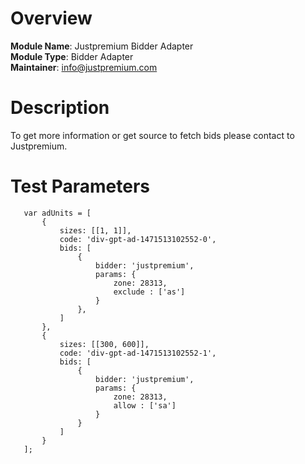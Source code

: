 # Overview

**Module Name**: Justpremium Bidder Adapter  
**Module Type**: Bidder Adapter  
**Maintainer**: info@justpremium.com 

# Description

To get more information or get source to fetch bids
please contact to Justpremium.

# Test Parameters
```
   var adUnits = [
       {
           sizes: [[1, 1]],
           code: 'div-gpt-ad-1471513102552-0',
           bids: [
               {
                   bidder: 'justpremium', 
                   params: {
                       zone: 28313,
                       exclude : ['as']
                   }
               },
           ]
       },
       {
           sizes: [[300, 600]],
           code: 'div-gpt-ad-1471513102552-1',
           bids: [
               {
                   bidder: 'justpremium',
                   params: {
                       zone: 28313,
                       allow : ['sa']
                   }
               }
           ]
       }
   ];
```
